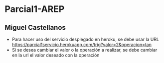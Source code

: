# Parcial1-AREP
## Miguel Castellanos
- Para hacer uso del servicio desplegado en heroku, se debe usar la URL https://parcial1servicio.herokuapp.com/trig?valor=2&operacion=tan
- Si se desea cambiar el valor o la operación a realizar, se debe cambiar en la url el valor deseado con la operación
